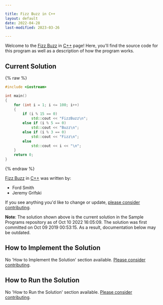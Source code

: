 ```yaml
---

title: Fizz Buzz in C++
layout: default
date: 2022-04-28
last-modified: 2023-03-26

---
```


Welcome to the [Fizz Buzz](https://sampleprograms.io/projects/fizz-buzz) in [C++](https://sampleprograms.io/languages/c-plus-plus) page! Here, you'll find the source code for this program as well as a description of how the program works.

## Current Solution

{% raw %}

```c++
#include <iostream>

int main()
{
    for (int i = 1; i <= 100; i++)
    {
        if (i % 15 == 0)
            std::cout << "FizzBuzz\n";
        else if (i % 5 == 0)
            std::cout << "Buzz\n";
        else if (i % 3 == 0)
            std::cout << "Fizz\n";
        else
            std::cout << i << "\n";
    }
    return 0;
}
```

{% endraw %}

[Fizz Buzz](https://sampleprograms.io/projects/fizz-buzz) in [C++](https://sampleprograms.io/languages/c-plus-plus) was written by:

- Ford Smith
- Jeremy Grifski

If you see anything you'd like to change or update, [please consider contributing](https://github.com/TheRenegadeCoder/sample-programs).

**Note**: The solution shown above is the current solution in the Sample Programs repository as of Oct 10 2022 16:05:09. The solution was first committed on Oct 09 2019 00:53:15. As a result, documentation below may be outdated.

## How to Implement the Solution

No 'How to Implement the Solution' section available. [Please consider contributing](https://github.com/TheRenegadeCoder/sample-programs-website).

## How to Run the Solution

No 'How to Run the Solution' section available. [Please consider contributing](https://github.com/TheRenegadeCoder/sample-programs-website).